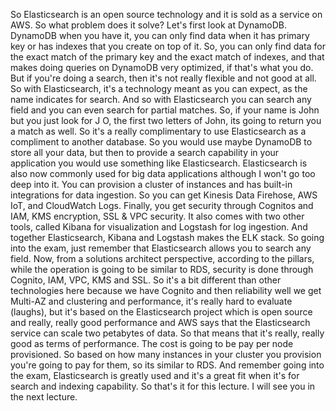 
<v Instructor>So Elasticsearch is an open source technology</v>
and it is sold as a service on AWS.
So what problem does it solve?
Let's first look at DynamoDB.
DynamoDB when you have it, you can only find data
when it has primary key or has indexes
that you create on top of it.
So, you can only find data for the exact match
of the primary key and the exact match of indexes,
and that makes doing queries on DynamoDB
very optimized, if that's what you do.
But if you're doing a search,
then it's not really flexible and not good at all.
So with Elasticsearch,
it's a technology meant as you can expect,
as the name indicates for search.
And so with Elasticsearch you can search any field
and you can even search for partial matches.
So, if your name is John but you just look for J O,
the first two letters of John,
its going to return you a match as well.
So it's a really complimentary to use Elasticsearch
as a compliment to another database.
So you would use maybe DynamoDB to store all your data,
but then to provide a search capability
in your application you would use
something like Elasticsearch.
Elasticsearch is also now commonly used
for big data applications although
I won't go too deep into it.
You can provision a cluster of instances
and has built-in integrations for data ingestion.
So you can get Kinesis Data Firehose, AWS IoT,
and CloudWatch Logs.
Finally, you get security through Cognitos and IAM,
KMS encryption, SSL &amp; VPC security.
It also comes with two other tools,
called Kibana for visualization
and Logstash for log ingestion.
And together Elasticsearch, Kibana and Logstash
makes the ELK stack.
So going into the exam, just remember
that Elasticsearch allows you to search any field.
Now, from a solutions architect perspective,
according to the pillars,
while the operation is going to be similar to RDS,
security is done through Cognito, IAM, VPC, KMS and SSL.
So it's a bit different than other technologies here
because we have Cognito and then reliability
well we get Multi-AZ and clustering
and performance, it's really hard to evaluate (laughs),
but it's based on the Elasticsearch project
which is open source and really, really good performance
and AWS says that the Elasticsearch service
can scale two petabytes of data.
So that means that it's really, really good
as terms of performance.
The cost is going to be pay per node provisioned.
So based on how many instances in your
cluster you provision you're going to pay for them,
so its similar to RDS.
And remember going into the exam,
Elasticsearch is greatly used and it's a great fit
when it's for search and indexing capability.
So that's it for this lecture.
I will see you in the next lecture.
